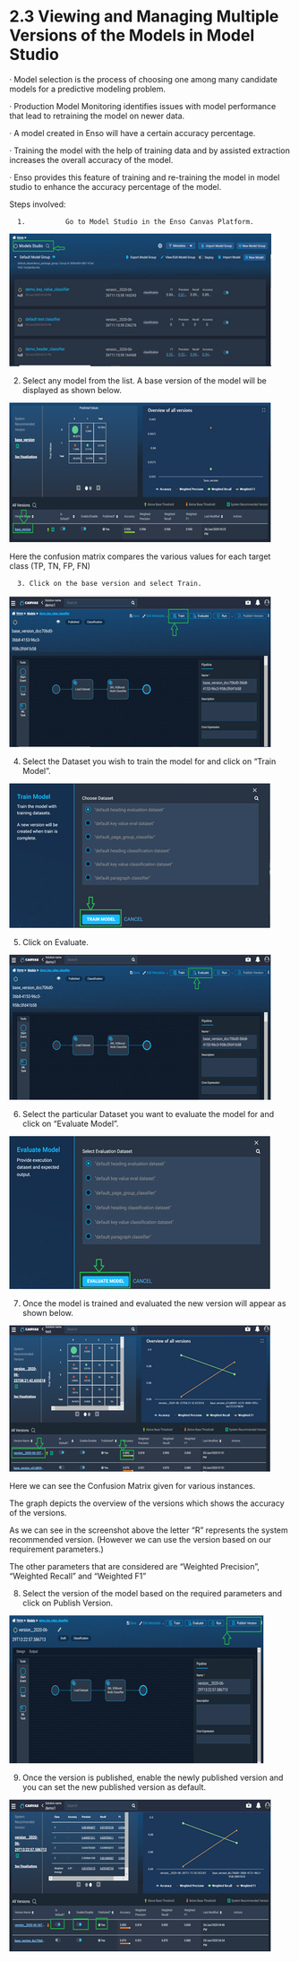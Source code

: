 # 2.3 Viewing and Managing Multiple Versions of the Models in Model Studio

·       Model selection is the process of choosing one among many candidate models for a predictive modeling problem.

·       Production Model Monitoring identifies issues with model performance that lead to retraining the model on newer data.

·       A model created in Enso will have a certain accuracy percentage.

·       Training the model with the help of training data and by assisted extraction increases the overall accuracy of the model.

·       Enso provides this feature of training and re-training the model in model studio to enhance the accuracy percentage of the model.

Steps involved:

      1.          Go to Model Studio in the Enso Canvas Platform.

![](../../../.gitbook/assets/image%20%2863%29.png)

2. Select any model from the list. A base version of the model will be displayed as shown below.

![](../../../.gitbook/assets/image%20%28174%29.png)

Here the confusion matrix compares the various values for each target class \(TP, TN, FP, FN\)

      3. Click on the base version and select Train.

![](../../../.gitbook/assets/image%20%2824%29.png)

4. Select the Dataset you wish to train the model for and click on “Train Model”.

![](../../../.gitbook/assets/image%20%28127%29.png)

5. Click on Evaluate.

![](../../../.gitbook/assets/image%20%28190%29.png)

6.  Select the particular Dataset you want to evaluate the model for and click on “Evaluate Model”.

![](../../../.gitbook/assets/image%20%285%29.png)

7. Once the model is trained and evaluated the new version will appear as shown below.

![](../../../.gitbook/assets/image%20%28152%29.png)

Here we can see the Confusion Matrix given for various instances.

The graph depicts the overview of the versions which shows the accuracy of the versions.

As we can see in the screenshot above the letter “R” represents the system recommended version. \(However we can use the version based on our requirement parameters.\)

The other parameters that are considered are “Weighted Precision”, “Weighted Recall” and “Weighted F1”

8. Select the version of the model based on the required parameters and click on Publish Version.

![](../../../.gitbook/assets/image%20%2837%29.png)

9. Once the version is published, enable the newly published version and you can set the new published version as default.

![](../../../.gitbook/assets/image%20%28136%29.png)

